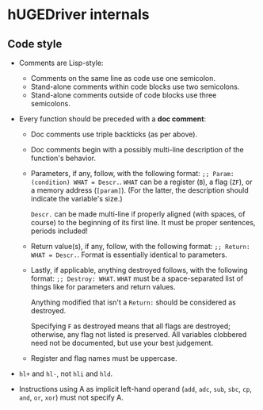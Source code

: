 # hUGEDriver internals

## Code style

- Comments are Lisp-style:
  - Comments on the same line as code use one semicolon.
  - Stand-alone comments within code blocks use two semicolons.
  - Stand-alone comments outside of code blocks use three semicolons.

- Every function should be preceded with a **doc comment**:
  - Doc comments use triple backticks (as per above).
  - Doc comments begin with a possibly multi-line description of the function's behavior.
  - Parameters, if any, follow, with the following format: `;; Param: (condition) WHAT = Descr.`.
    `WHAT` can be a register (`B`), a flag (`ZF`), or a memory address (`[param]`).
    (For the latter, the description should indicate the variable's size.)

    `Descr.` can be made multi-line if properly aligned (with spaces, of course) to the beginning of its first line.
    It must be proper sentences, periods included!
  - Return value(s), if any, follow, with the following format: `;; Return: WHAT = Descr.`.
    Format is essentially identical to parameters.
  - Lastly, if applicable, anything destroyed follows, with the following format: `;; Destroy: WHAT`.
    `WHAT` must be a space-separated list of things like for parameters and return values.

    Anything modified that isn't a `Return:` should be considered as destroyed.

    Specifying `F` as destroyed means that all flags are destroyed; otherwise, any flag not listed is preserved.
    All variables clobbered need not be documented, but use your best judgement.
  - Register and flag names must be uppercase.

- `hl+` and `hl-`, not `hli` and `hld`.

- Instructions using A as implicit left-hand operand (`add`, `adc`, `sub`, `sbc`, `cp`, `and`, `or`, `xor`) must not specify A.
